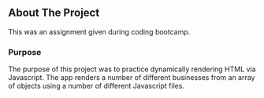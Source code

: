 ## About The Project
This was an assignment given during coding bootcamp.

### Purpose
The purpose of this project was to practice dynamically rendering HTML via Javascript. The app renders a number of different businesses from an array of objects using a number of different Javascript files.
